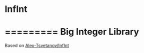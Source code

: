 # InfInt
=========
Big Integer Library
=========
Based on <a href="https://github.com/Alex-Tsvetanov/InfInt">Alex-Tsvetanov/InfInt</a>
